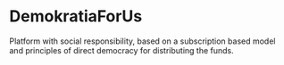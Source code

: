 # DemokratiaForUs
Platform with social responsibility, based on a subscription based model and principles of direct democracy for distributing the funds. 
